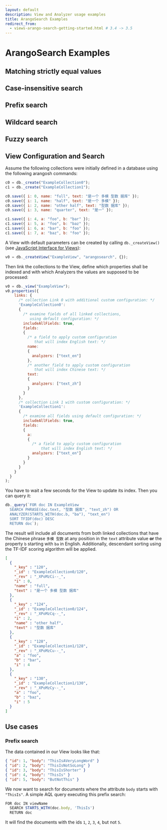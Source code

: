 ```yaml
---
layout: default
description: View and Analyzer usage examples
title: ArangoSearch Examples
redirect_from:
  - views-arango-search-getting-started.html # 3.4 -> 3.5
---
```

# ArangoSearch Examples

## Matching strictly equal values

## Case-insensitive search

## Prefix search

## Wildcard search

## Fuzzy search

View Configuration and Search
-----------------------------

Assume the following collections were initially defined in a database using
the following arangosh commands:

```js
c0 = db._create("ExampleCollection0");
c1 = db._create("ExampleCollection1");

c0.save({ i: 0, name: "full", text: "是一个 多模 型数 据库" });
c0.save({ i: 1, name: "half", text: "是一个 多模" });
c0.save({ i: 2, name: "other half", text: "型数 据库" });
c0.save({ i: 3, name: "quarter", text: "是一" });

c1.save({ i: 4, a: "foo", b: "bar" });
c1.save({ i: 5, a: "foo", b: "baz" });
c1.save({ i: 6, a: "bar", b: "foo" });
c1.save({ i: 7, a: "baz", b: "foo" });
```

A View with default parameters can be created by calling `db._createView()`
(see [JavaScript Interface for Views](data-modeling-views.html)):

```js
v0 = db._createView("ExampleView", "arangosearch", {});
```

Then link the collections to the View, define which properties shall be indexed
and with which Analyzers the values are supposed to be processed:

```js
v0 = db._view("ExampleView");
v0.properties({
    links: {
      /* collection Link 0 with additional custom configuration: */
      'ExampleCollection0':
      {
        /* examine fields of all linked collections,
           using default configuration: */
        includeAllFields: true,
        fields:
        {
          /* a field to apply custom configuration
             that will index English text: */
          name:
          {
            analyzers: ["text_en"]
          },
          /* another field to apply custom configuration
             that will index Chinese text: */
          text:
          {
            analyzers: ["text_zh"]
          }
        }
      },
      /* collection Link 1 with custom configuration: */
      'ExampleCollection1':
      {
        /* examine all fields using default configuration: */
        includeAllFields: true,
        fields:
        {
          a:
          {
            /* a field to apply custom configuration
                that will index English text: */
            analyzers: ["text_en"]
          }
        }
      }
    }
  }
);
```

You have to wait a few seconds for the View to update its index.
Then you can query it:

```js
db._query(`FOR doc IN ExampleView
  SEARCH PHRASE(doc.text, "型数 据库", "text_zh") OR
  ANALYZER(STARTS_WITH(doc.b, "ba"), "text_en")
  SORT TFIDF(doc) DESC
  RETURN doc`);
```

The result will include all documents from both linked collections that have
the Chinese phrase `多模 型数` at any position in the `text` attribute value
**or** the property `b` starting with `ba` in English. Additionally,
descendant sorting using the TF-IDF scoring algorithm will be applied.

```json
[
  {
    "_key" : "120",
    "_id" : "ExampleCollection0/120",
    "_rev" : "_XPoMzCi--_",
    "i" : 0,
    "name" : "full",
    "text" : "是一个 多模 型数 据库"
  },
  {
    "_key" : "124",
    "_id" : "ExampleCollection0/124",
    "_rev" : "_XPoMzCq--_",
    "i" : 2,
    "name" : "other half",
    "text" : "型数 据库"
  },
  {
    "_key" : "128",
    "_id" : "ExampleCollection1/128",
    "_rev" : "_XPoMzCu--_",
    "a" : "foo",
    "b" : "bar",
    "i" : 4
  },
  {
    "_key" : "130",
    "_id" : "ExampleCollection1/130",
    "_rev" : "_XPoMzCy--_",
    "a" : "foo",
    "b" : "baz",
    "i" : 5
  }
]
```

Use cases
---------

### Prefix search

The data contained in our View looks like that:

```json
{ "id": 1, "body": "ThisIsAVeryLongWord" }
{ "id": 2, "body": "ThisIsNotSoLong" }
{ "id": 3, "body": "ThisIsShorter" }
{ "id": 4, "body": "ThisIs" }
{ "id": 5, "body": "ButNotThis" }
```

We now want to search for documents where the attribute `body` starts with
`"ThisIs"`. A simple AQL query executing this prefix search:

```js
FOR doc IN viewName
  SEARCH STARTS_WITH(doc.body, 'ThisIs')
  RETURN doc
```

It will find the documents with the ids `1`, `2`, `3`, `4`, but not `5`.
